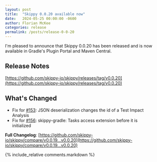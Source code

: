 ```yaml
---
layout: post
title:  "Skippy 0.0.20 available now"
date:   2024-05-25 00:00:00 -0600
author: Florian McKee
categories: release
permalink: /posts/release-0-0-20
---
```


I'm pleased to announce that Skippy 0.0.20 has been released and is now available in Gradle's Plugin Portal and Maven
Central.

## Release Notes

[https://github.com/skippy-io/skippy/releases/tag/v0.0.20](https://github.com/skippy-io/skippy/releases/tag/v0.0.20)

## What's Changed

* Fix for [#153](https://github.com/skippy-io/skippy/issues/153): JSON deserialization changes the id of a Test Impact Analysis 
* Fix for [#156](https://github.com/skippy-io/skippy/issues/156): skippy-gradle: Tasks access extension before it is initialized

**Full Changelog**: [https://github.com/skippy-io/skippy/compare/v0.0.19...v0.0.20](https://github.com/skippy-io/skippy/compare/v0.0.19...v0.0.20)

{% include_relative comments.markdown %}